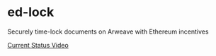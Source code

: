 # ed-lock

Securely time-lock documents on Arweave with Ethereum incentives

[Current Status Video](https://www.loom.com/share/2007a3aa84164fdf8245333e2fe6a504)